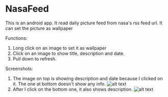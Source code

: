 # NasaFeed
This is  an android app. It read daliy picture feed from nasa's rss feed url. It can set the picture as wallpaper

Functions:
1. Long click on an image to set it as wallpaper
2. Click on an image to show title, description and date.
2. Pull down to refresh.

Screenshots: 
1. The image on top is showing description and date because I clicked on it. The one at bottom doesn't show any info.
![alt text][first_one_show_description]
2. After I click on the bottom one, it also shows description. 
![alt text][second_show_description]

[first_one_show_description]: https://github.com/fishzhe/NasaFeed/blob/master/first_one_show_desp.png "NasaFeed screenshot"
[second_show_description]: https://github.com/fishzhe/NasaFeed/blob/master/second_show_desp.png "NasaFeed screenshot"


